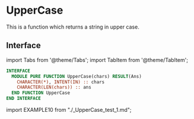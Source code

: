 # UpperCase

This is a function which returns a string in upper case.

## Interface

import Tabs from '@theme/Tabs';
import TabItem from '@theme/TabItem';

<Tabs>
<TabItem value="interface" label="܀ Interface" default>

```fortran
INTERFACE
  MODULE PURE FUNCTION UpperCase(chars) RESULT(Ans)
    CHARACTER(*), INTENT(IN) :: chars
    CHARACTER(LEN(chars)) :: ans
  END FUNCTION UpperCase
END INTERFACE
```

</TabItem>

<TabItem value="example" label="️܀ See example">

import EXAMPLE10 from "./_UpperCase_test_1.md";

<EXAMPLE10 />

</TabItem>

<TabItem value="close" label="↢ ">

</TabItem>
</Tabs>
